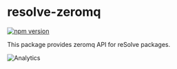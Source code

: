 # **resolve-zeromq**

[![npm version](https://badge.fury.io/js/resolve-zeromq.svg)](https://badge.fury.io/js/resolve-zeromq)

This package provides zeromq API for reSolve packages.

![Analytics](https://ga-beacon.appspot.com/UA-118635726-1/packages-resolve-zeromq-readme?pixel)
